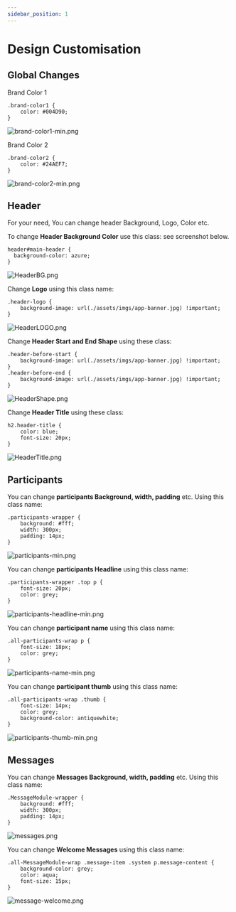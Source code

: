 ```yaml
---
sidebar_position: 1
---
```


# Design Customisation

## Global Changes

Brand Color 1

```
.brand-color1 {
    color: #004D90;
}
```

![brand-color1-min.png](/img/design-customisation/brand-color1-min.png)

Brand Color 2

```
.brand-color2 {
    color: #24AEF7;
}
```

![brand-color2-min.png](/img/design-customisation/brand-color2-min.png)

## Header

For your need, You can change header Background, Logo, Color etc.

To change **Header Background Color** use this class: see screenshot below.

```
header#main-header {
  background-color: azure;
}
```

![HeaderBG.png](/img/design-customisation/HeaderBG.png)

<div style={{marginBottom: 100 + 'px'}}></div>

Change **Logo** using this class name:

```
.header-logo {
    background-image: url(./assets/imgs/app-banner.jpg) !important;
}
```

![HeaderLOGO.png](/img/design-customisation/HeaderLOGO.png)

<div style={{marginBottom: 100 + 'px'}}></div>

Change **Header Start and End Shape** using these class:

```
.header-before-start {
    background-image: url(./assets/imgs/app-banner.jpg) !important;
}
.header-before-end {
    background-image: url(./assets/imgs/app-banner.jpg) !important;
}
```

![HeaderShape.png](/img/design-customisation/HeaderShape.png)

<div style={{marginBottom: 100 + 'px'}}></div>

Change **Header Title** using these class:

```
h2.header-title {
    color: blue;
    font-size: 20px;
}
```

![HeaderTitle.png](/img/design-customisation/HeaderTitle.png)

## Participants

You can change **participants Background, width, padding** etc. Using this class name:

```
.participants-wrapper {
    background: #fff;
    width: 300px;
    padding: 14px;
}
```

![participants-min.png](/img/design-customisation/participants-min.png)

You can change **participants Headline** using this class name:

```
.participants-wrapper .top p {
    font-size: 20px;
    color: grey;
}
```

![participants-headline-min.png](/img/design-customisation/participants-headline-min.png)

You can change **participant name** using this class name:

```
.all-participants-wrap p {
    font-size: 18px;
    color: grey;
}
```

![participants-name-min.png](/img/design-customisation/participants-name-min.png)

You can change **participant thumb** using this class name:

```
.all-participants-wrap .thumb {
    font-size: 14px;
    color: grey;
    background-color: antiquewhite;
}
```

![participants-thumb-min.png](/img/design-customisation/participants-thumb-min.png)

## Messages

You can change **Messages Background, width, padding** etc. Using this class name:

```
.MessageModule-wrapper {
    background: #fff;
    width: 300px;
    padding: 14px;
}
```

![messages.png](/img/design-customisation/messages.png)

You can change **Welcome Messages** using this class name:

```
.all-MessageModule-wrap .message-item .system p.message-content {
    background-color: grey;
    color: aqua;
    font-size: 15px;
}
```

![message-welcome.png](/img/design-customisation/message-welcome.png)
